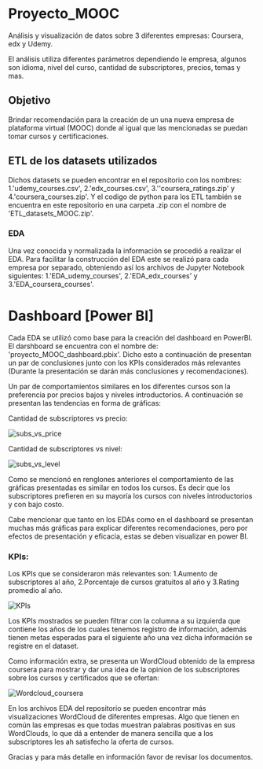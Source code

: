 # Proyecto_MOOC
Análisis y visualización de datos sobre 3 diferentes empresas: Coursera, edx y Udemy.

El análisis utiliza diferentes parámetros dependiendo le empresa, algunos son idioma, nivel del curso, cantidad de subscriptores, precios, temas y mas.

## Objetivo
Brindar recomendación para la creación de un una nueva empresa de plataforma virtual (MOOC) donde al igual que las mencionadas se puedan tomar cursos y certificaciones.

## ETL de los datasets utilizados
Dichos datasets se pueden encontrar en el repositorio con los nombres: 1.'udemy_courses.csv', 2.'edx_courses.csv', 3.''coursera_ratings.zip' y 4.'coursera_courses.zip'. Y el codigo de python para los ETL también se encuentra en este repositorio en una carpeta .zip con el nombre de 'ETL_datasets_MOOC.zip'.

### EDA
Una vez conocida y normalizada la información se procedió a realizar el EDA. Para facilitar la construcción del EDA este se realizó para cada empresa por separado, obteniendo así los archivos de Jupyter Notebook siguientes: 1.'EDA_udemy_courses', 2.'EDA_edx_courses' y 3.'EDA_coursera_courses'.

# Dashboard [Power BI]
Cada EDA se utilizó como base para la creación del dashboard en PowerBI. El darshboard se encuentra con el nombre de: 'proyecto_MOOC_dashboard.pbix'. Dicho esto a continuación de presentan un par de conclusiones junto con los KPIs considerados más relevantes (Durante la presentación se darán más conclusiones y recomendaciones).

Un par de comportamientos similares en los diferentes cursos son la preferencia por precios bajos y niveles introductorios. A continuación se presentan las tendencias en forma de gráficas:

Cantidad de subscriptores vs precio:

![subs_vs_price](https://github.com/RodoArellano/Proyecto_MOOC/assets/125421658/c0a3b664-ffae-4d05-b420-afd46befe171)

Cantidad de subscriptores vs nivel:

![subs_vs_level](https://github.com/RodoArellano/Proyecto_MOOC/assets/125421658/47ddd7dc-8b2f-4ce0-86ca-a2af2ed7d3ee)

Como se mencionó en renglones anteriores el comportamiento de las gráficas presentadas es similar en todos los cursos. Es decir que los subscriptores prefieren en su mayoría los cursos con niveles introductorios y con bajo costo.

Cabe mencionar que tanto en los EDAs como en el dashboard se presentan muchas más gráficas para explicar diferentes recomendaciones, pero por efectos de presentación y eficacia, estas se deben visualizar en power BI.

### KPIs:

Los KPIs que se consideraron más relevantes son: 1.Aumento de subscriptores al año, 2.Porcentaje de cursos gratuitos al año y 3.Rating promedio al año.

![KPIs](https://github.com/RodoArellano/Proyecto_MOOC/assets/125421658/63b8c116-fe9f-402f-a0b9-6a04cfd51c91)

Los KPIs mostrados se pueden filtrar con la columna a su izquierda que contiene los años de los cuales tenemos registro de información, además tienen metas esperadas para el siguiente año una vez dicha información se registre en el dataset.

Como información extra, se presenta un WordCloud obtenido de la empresa coursera para mostrar y dar una idea de la opinion de los subscriptores sobre los cursos y certificados que se ofertan:

![Wordcloud_coursera](https://github.com/RodoArellano/Proyecto_MOOC/assets/125421658/981b0ae7-b178-4c04-8686-a806c1e6e68d)

En los archivos EDA del repositorio se pueden encontrar más visualizaciones WordCloud de diferentes empresas. Algo que tienen en común las empresas es que todas muestran palabras positivas en sus WordClouds, lo que dá a entender de manera sencilla que a los subscriptores les ah satisfecho la oferta de cursos.

Gracias y para más detalle en información favor de revisar los documentos.

